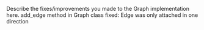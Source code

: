 Describe the fixes/improvements you made to the Graph implementation here.
add_edge method in Graph class fixed: Edge was only attached in one direction
